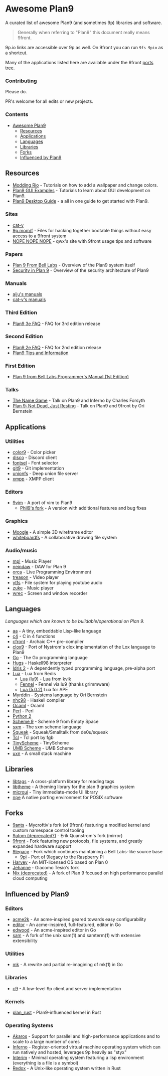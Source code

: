 # Awesome Plan9

A curated list of awesome Plan9 (and sometimes 9p) libraries and software.

> Generally when referring to "Plan9" this document really means 9front.

9p.io links are accessible over 9p as well. On 9front you can run `9fs 9pio` as a shortcut.

Many of the applications listed here are available under the 9front [ports tree](https://code.9front.org/hg/ports).

### Contributing

Please do.

PR's welcome for all edits or new projects.

### Contents

- [Awesome Plan9](#awesome-plan9)
  - [Resources](#resources)
  - [Applications](#applications)
  - [Languages](#languages)
  - [Libraries](#libraries)
  - [Forks](#forks)
  - [Influenced by Plan9](#influenced-by-plan9)

## Resources

* [Modding Rio](https://wiki.xxiivv.com/site/rio.html) - Tutorials on how to add a wallpaper and change colors.
* [Plan9 GUI Examples](https://wiki.xxiivv.com/site/plan9_c.html) - Tutorials to learn about GUI development on Plan9.
* [Plan9 Desktop Guide](https://pspodcasting.net/dan/blog/2019/plan9_desktop.html) - a all in one guide to get started with Plan9.

### Sites

* [cat-v](http://cat-v.org)
* [9p.mom/f](http://9p.mom/f) - Files for hacking together bootable things without easy access to a 9front system
* [NOPE NOPE NOPE](http://nopenopenope.net/) - qwx's site with 9front usage tips and software


### Papers

* [Plan 9 From Bell Labs](https://9p.io/sys/doc/9.pdf) - Overview of the Plan9 system itself
* [Security in Plan 9](https://9p.io/sys/doc/auth.pdf) - Overview of the security architecture of Plan9


### Manuals

* [aiju's manuals](http://man.aiju.de/)
* [cat-v's manuals](http://man.cat-v.org/9front/)

### Third Edition

* [Plan9 3e FAQ](http://www.fywss.com/plan9/plan9v3faq.html) - FAQ for 3rd edition release

### Second Edition

* [Plan9 2e FAQ](http://www.fywss.com/plan9/plan9v2faq.html) - FAQ for 2nd edition release
* [Plan9 Tips and Information](http://www.fywss.com/plan9/info/)

### First Edition

* [Plan 9 from Bell Labs Programmer's Manual (1st Edition)](http://doc.cat-v.org/plan_9/1st_edition/manual.pdf)

### Talks

* [The Name Game](https://youtu.be/3d1SHOCCDn0) - Talk on Plan9 and Inferno by Charles Forsyth
* [Plan 9: Not Dead, Just Resting](https://youtu.be/6m3GuoaxRNM) - Talk on Plan9 and 9front by Ori Bernstein

## Applications

### Utilities

* [color9](https://wiki.xxiivv.com/site/plan9_color.html) - Color picker
* [disco](https://github.com/henesy/disco) - Discord client
* [fontsel](https://git.sr.ht/~ft/fontsel) - Font selector
* [git9](https://github.com/oridb/git9) - Git implementation
* [unionfs](https://github.com/okvik/unionfs) - Deep union file server
* [xmpp](https://git.sr.ht/~ft/xmpp) - XMPP client

### Editors

* [9vim](https://vmsplice.net/9vim.html) - A port of vim to Plan9
    * [Phil9's fork](http://shithub.us/phil9/vim/HEAD/info.html) - A version with additional features and bug fixes 

### Graphics

* [Moogle](https://wiki.xxiivv.com/site/moogle.html) - A simple 3D wireframe editor
* [whiteboardfs](https://git.sr.ht/~amavect/whiteboardfs) - A collaborative drawing file system

### Audio/music

* [mpl](https://github.com/majiru/mpl) - Music Player
* [neindaw](https://git.sr.ht/~ft/neindaw) - DAW for Plan 9
* [orca](https://git.sr.ht/~ft/orca) - Live Programming Environment
* [treason](https://git.sr.ht/~ft/treason) - Video player
* [ytfs](https://github.com/majiru/ytfs) - File system for playing youtube audio
* [zuke](https://git.sr.ht/~ft/zuke) - Music player
* [wrec](https://git.sr.ht/~ft/wrec) - Screen and window recorder

## Languages

*Languages which are known to be buildable/operational on Plan 9.*

* [aa](https://git.sr.ht/~ft/aa) - A tiny, embeddable Lisp-like language
* [c4](https://github.com/henesy/c4) - C in 4 functions
* [cfront](http://www.quintile.net/plan9/c++/index.html) - Archaic C++ pre-compiler
* [clox9](https://github.com/henesy/clox9) -  Port of Nystrom's clox implementation of the Lox language to Plan9 
* [Go](https://golang.org/) - The Go programming language
* [Hugs](https://9p.io/wiki/plan9/Contrib_index/index.html) - Haskell98 interpreter
* [Idris 2](https://git.sr.ht/~ft/idris2) - A dependently typed programming language, pre-alpha port
* [Lua](http://download.redis.io/releases/redis-3.0.1.tar.gz) - Lua from Redis
    * [Lua (lu9)](https://sr.ht/~kvik/lu9/) - Lua from kvik
    * [Fennel](https://fennel-lang.org/) - Fennel via lu9 (thanks grimmware)
    * [Lua (5.0.2)](https://9p.io/wiki/plan9/Contrib_index/index.html) Lua for APE
* [Myrddin](https://myrlang.org/) - Systems language by Ori Bernstein
* [nhc98](https://9p.io/sources/contrib/fernan/nhc98/) - Haskell compiler
* [Ocaml](http://caml.inria.fr/pub/distrib/ocaml-4.07/ocaml-4.07.1.tar.gz) - Ocaml
* [Perl](9p.io/sources/extra/perl.iso.bz2) - Perl
* [Python 2](http://git.9front.org/plan9front/pyhg/HEAD/info.html)
* [Scheme 9](https://t3x.org/s9fes/) - Scheme 9 from Empty Space
* [sxm](https://9p.io/wiki/plan9/Contrib_index/index.html) - The sxm scheme language
* [Squeak](https://github.com/henesy/squeak) - Squeak/Smalltalk from de0u/squeak
* [Tcl](https://9p.io/sources/contrib/fgb/root/sys/src/cmd/tcl/) - Tcl port by fgb
* [TinyScheme](https://download.sourceforge.net/tinyscheme/tinyscheme-1.41.tar.gz) - TinyScheme
* [UMB Scheme](https://9p.io/wiki/plan9/Contrib_index/index.html) - UMB Scheme
* [uxn](https://sr.ht/~rabbits/uxn/) - A small stack machine

## Libraries

* [libtags](https://git.sr.ht/~ft/libtags) - A cross-platform library for reading tags
* [libtheme](https://github.com/Plan9-Archive/libtheme) - A theming library for the plan 9 graphics system
* [microui](https://git.sr.ht/~ft/microui) - Tiny immediate-mode UI library
* [npe](https://shithub.us/sigrid/npe/HEAD/info.html) A native porting environment for POSIX software

## Forks

* [9ants](http://9gridchan.org/) - Mycroftiv's fork (of 9front) featuring a modified kernel and custom namespace control tooling
* [9atom (deprecated?)](http://mirror.postnix.pw/9atom/INSTALLERS/) - Erik Quanstrom's fork (mirror)
* [9front](http://9front.org/) - Fork featuring new protocols, file systems, and greatly expanded hardware support
* [9legacy](http://9legacy.org/) - Fork which continues maintaining a Bell Labs-like source base
  * [9pi](https://9p.io/sources/contrib/miller/) - Port of 9legacy to the Raspberry Pi
* [Harvey](https://harvey-os.org/) - An MIT-licensed OS based on Plan 0
* [Jehanne](http://jehanne.io/) - Giacomo Tesio's fork
* [Nix (deprecated)](https://lsub.org/nix/) - A fork of Plan 9 focused on high performance parallel cloud computing

## Influenced by Plan9

### Editors

* [acme2k](https://github.com/karahobny/acme2k) - An acme-inspired geared towards easy configurability
* [editor](https://github.com/jmigpin/editor) - An acme-inspired, full-featured, editor in Go
* [edwood](https://github.com/rjkroege/edwood) - An acme-inspired editor in Go
* [sam](https://github.com/deadpixi/sam) - A fork of the unix sam(1) and samterm(1) with extensive extensibility

### Utilities

* [mk](https://github.com/dcjones/mk) - A rewrite and partial re-imagining of mk(1) in Go

### Libraries

* [c9](https://git.sr.ht/~ft/c9) - A low-level 9p client and server implementation

### Kernels

* [plan_rust](https://github.com/TheEnbyperor/plan_rust) - Plan9-influenced kernel in Rust

### Operating Systems

* [Akaros](http://www.akaros.org) - Support for parallel and high-performance applications and to scale to a large number of cores
* [Inferno](http://www.vitanuova.com/inferno/) - Register-oriented virtual machine operating system which can run natively and hosted, leverages 9p heavily as "styx"
* [Interim](https://github.com/mntmn/interim) - Minimal operating system featuring a lisp environment (everything is a file is a symbol)
* [Redox](https://www.redox-os.org/) - A Unix-like operating system written in Rust
